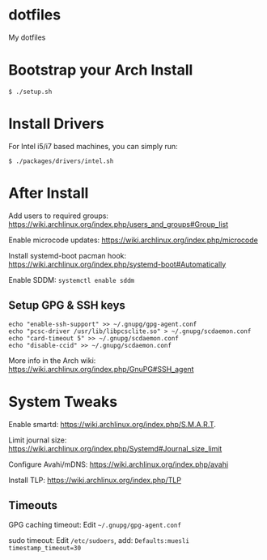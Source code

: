 # dotfiles
My dotfiles

# Bootstrap your Arch Install

```
$ ./setup.sh
```

# Install Drivers
For Intel i5/i7 based machines, you can simply run:

```
$ ./packages/drivers/intel.sh
```

# After Install
Add users to required groups: https://wiki.archlinux.org/index.php/users_and_groups#Group_list

Enable microcode updates: https://wiki.archlinux.org/index.php/microcode

Install systemd-boot pacman hook: https://wiki.archlinux.org/index.php/systemd-boot#Automatically

Enable SDDM: `systemctl enable sddm`

## Setup GPG & SSH keys

```
echo "enable-ssh-support" >> ~/.gnupg/gpg-agent.conf
echo "pcsc-driver /usr/lib/libpcsclite.so" > ~/.gnupg/scdaemon.conf
echo "card-timeout 5" >> ~/.gnupg/scdaemon.conf
echo "disable-ccid" >> ~/.gnupg/scdaemon.conf
```

More info in the Arch wiki: https://wiki.archlinux.org/index.php/GnuPG#SSH_agent

# System Tweaks
Enable smartd: https://wiki.archlinux.org/index.php/S.M.A.R.T.

Limit journal size: https://wiki.archlinux.org/index.php/Systemd#Journal_size_limit

Configure Avahi/mDNS: https://wiki.archlinux.org/index.php/avahi

Install TLP: https://wiki.archlinux.org/index.php/TLP

## Timeouts

GPG caching timeout: Edit `~/.gnupg/gpg-agent.conf`

sudo timeout: Edit `/etc/sudoers`, add: `Defaults:muesli timestamp_timeout=30`

